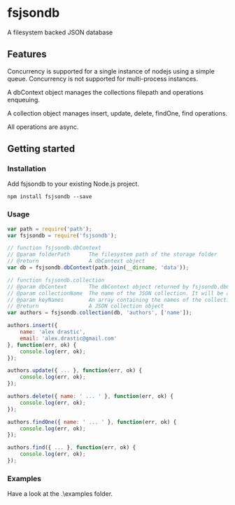 # fsjsondb

A filesystem backed JSON database

## Features

Concurrency is supported for a single instance of nodejs using a simple queue.
Concurrency is not supported for multi-process instances.

A dbContext object manages the collections filepath and operations enqueuing.

A collection object manages insert, update, delete, findOne, find operations.

All operations are async.

## Getting started

### Installation

Add fsjsondb to your existing Node.js project.

`npm install fsjsondb --save`

### Usage

```javascript
var path = require('path');
var fsjsondb = require('fsjsondb');

// function fsjsondb.dbContext
// @param folderPath      The filesystem path of the storage folder
// @return                A dbContext object
var db = fsjsondb.dbContext(path.join(__dirname, 'data'));

// function fsjsondb.collection
// @param dbContext       The dbContext object returned by fsjsondb.dbContext
// @param collectionName  The name of the JSON collection. It will be an array.
// @param keyNames        An array containing the names of the collection key properties.
// @return                A JSON collection object
var authors = fsjsondb.collection(db, 'authors', ['name']);

authors.insert({
    name: 'alex drastic',
    email: 'alex.drastic@gmail.com'
}, function(err, ok) {
    console.log(err, ok);
});

authors.update({ ... }, function(err, ok) {
    console.log(err, ok);
});

authors.delete({ name: ' ... ' }, function(err, ok) {
    console.log(err, ok);
});

authors.findOne({ name: ' ... ' }, function(err, ok) {
    console.log(err, ok);
});

authors.find({ ... }, function(err, ok) {
    console.log(err, ok);
});
```

### Examples

Have a look at the .\examples folder.
